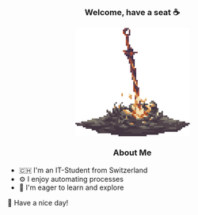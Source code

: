<h3 align="center"> Welcome, have a seat ☕</h3>
<p align="center">
  <img align="center" src="https://github.com/L-Ferrer/L-Ferrer/blob/main/img/bonfire.gif">
</p>


<h3 align="center"> About Me </h3>

- 🇨🇭 I'm an IT-Student from Switzerland
- ⚙️ I enjoy automating processes
- 🔭 I'm eager to learn and explore

👋 Have a nice day!

<!--
**L-Ferrer/L-Ferrer** is a ✨ _special_ ✨ repository because its `README.md` (this file) appears on your GitHub profile.

Here are some ideas to get you started:

- 🔭 I’m currently working on ...
- 🌱 I’m currently learning ...
- 👯 I’m looking to collaborate on ...
- 🤔 I’m looking for help with ...
- 💬 Ask me about ...
- 📫 How to reach me: ...
- 😄 Pronouns: ...
- ⚡ Fun fact: ...
-->
